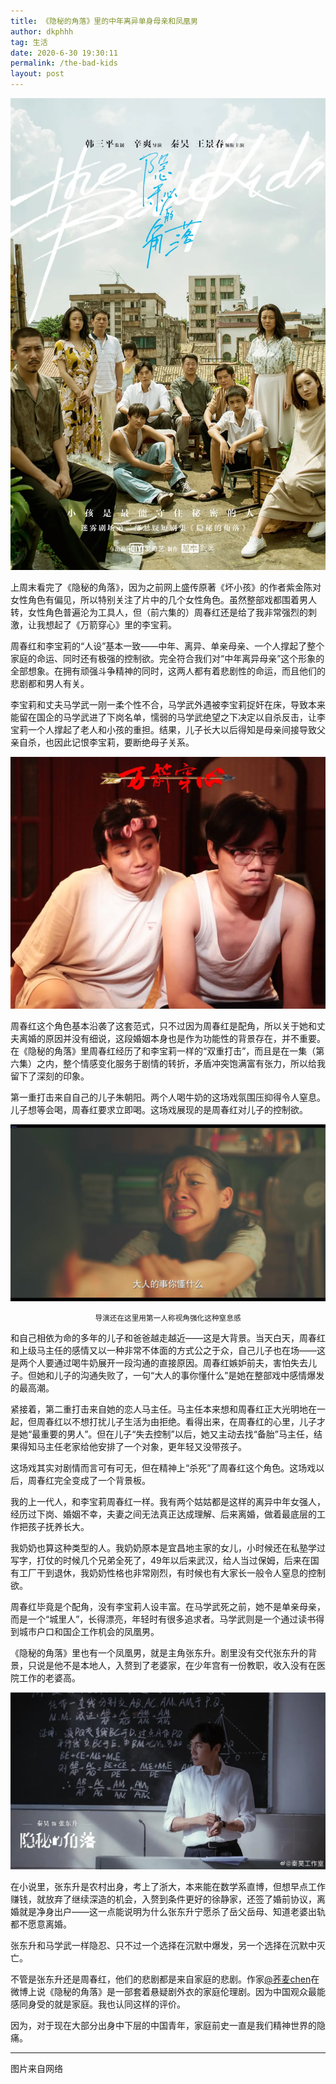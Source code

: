 ```yaml
---
title: 《隐秘的角落》里的中年离异单身母亲和凤凰男
author: dkphhh
tag: 生活
date: 2020-6-30 19:30:11
permalink: /the-bad-kids
layout: post
---
```


![p2609064048](https://raw.githubusercontent.com/dkphhh/img/master/20200630192511.webp)

上周末看完了《隐秘的角落》，因为之前网上盛传原著《坏小孩》的作者紫金陈对女性角色有偏见，所以特别关注了片中的几个女性角色。虽然整部戏都围着男人转，女性角色普遍沦为工具人，但（前六集的）周春红还是给了我非常强烈的刺激，让我想起了《万箭穿心》里的李宝莉。

周春红和李宝莉的“人设”基本一致——中年、离异、单亲母亲、一个人撑起了整个家庭的命运、同时还有极强的控制欲。完全符合我们对“中年离异母亲”这个形象的全部想象。在拥有顽强斗争精神的同时，这两人都有着悲剧性的命运，而且他们的悲剧都和男人有关。

李宝莉和丈夫马学武一刚一柔个性不合，马学武外遇被李宝莉捉奸在床，导致本来能留在国企的马学武进了下岗名单，懦弱的马学武绝望之下决定以自杀反击，让李宝莉一个人撑起了老人和小孩的重担。结果，儿子长大以后得知是母亲间接导致父亲自杀，也因此记恨李宝莉，要断绝母子关系。

![](https://raw.githubusercontent.com/dkphhh/img/master/20200630193416.webp)

周春红这个角色基本沿袭了这套范式，只不过因为周春红是配角，所以关于她和丈夫离婚的原因并没有细说，这段婚姻本身也是作为功能性的背景存在，并不重要。在《隐秘的角落》里周春红经历了和李宝莉一样的“双重打击”，而且是在一集（第六集）之内，整个情感变化服务于剧情的转折，矛盾冲突饱满富有张力，所以给我留下了深刻的印象。

第一重打击来自自己的儿子朱朝阳。两个人喝牛奶的这场戏氛围压抑得令人窒息。儿子想等会喝，周春红要求立即喝。这场戏展现的是周春红对儿子的控制欲。

![Snipaste_2020-06-30_17-06-30](https://raw.githubusercontent.com/dkphhh/img/master/20200630192458.jpg)

<center><small>导演还在这里用第一人称视角强化这种窒息感</small></center>

和自己相依为命的多年的儿子和爸爸越走越近——这是大背景。当天白天，周春红和上级马主任的感情又以一种非常不体面的方式公之于众，自己儿子也在场——这是两个人要通过喝牛奶展开一段沟通的直接原因。周春红嫉妒前夫，害怕失去儿子。但她和儿子的沟通失败了，一句“大人的事你懂什么”是她在整部戏中感情爆发的最高潮。

紧接着，第二重打击来自她的恋人马主任。马主任本来想和周春红正大光明地在一起，但周春红以不想打扰儿子生活为由拒绝。看得出来，在周春红的心里，儿子才是她“最重要的男人”。但在儿子“失去控制”以后，她又主动去找“备胎”马主任，结果得知马主任老家给他安排了一个对象，更年轻又没带孩子。

这场戏其实对剧情而言可有可无，但在精神上“杀死”了周春红这个角色。这场戏以后，周春红完全变成了一个背景板。

我的上一代人，和李宝莉周春红一样。我有两个姑姑都是这样的离异中年女强人，经历过下岗、婚姻不幸，夫妻之间无法真正达成理解、后来离婚，做着最底层的工作把孩子抚养长大。

我奶奶也算这种类型的人。我奶奶原本是宜昌地主家的女儿，小时候还在私塾学过写字，打仗的时候几个兄弟全死了，49年以后来武汉，给人当过保姆，后来在国有工厂干到退休，我奶奶性格也非常刚烈，有时候也有大家长一般令人窒息的控制欲。

周春红毕竟是个配角，没有李宝莉人设丰富。在马学武死之前，她不是单亲母亲，而是一个“城里人”，长得漂亮，年轻时有很多追求者。马学武则是一个通过读书得到城市户口和国企工作机会的凤凰男。

《隐秘的角落》里也有一个凤凰男，就是主角张东升。剧里没有交代张东升的背景，只说是他不是本地人，入赘到了老婆家，在少年宫有一份教职，收入没有在医院工作的老婆高。

![p2609240362](https://raw.githubusercontent.com/dkphhh/img/master/20200630192745.webp)

在小说里，张东升是农村出身，考上了浙大，本来能在数学系直博，但想早点工作赚钱，就放弃了继续深造的机会，入赘到条件更好的徐静家，还签了婚前协议，离婚就是净身出户——这一点能说明为什么张东升宁愿杀了岳父岳母、知道老婆出轨都不愿意离婚。

张东升和马学武一样隐忍、只不过一个选择在沉默中爆发，另一个选择在沉默中灭亡。

不管是张东升还是周春红，他们的悲剧都是来自家庭的悲剧。作家[@荞麦chen](https://m.weibo.cn/2262351592/4520900085791991)在微博上说《隐秘的角落》是一部套着悬疑剧外衣的家庭伦理剧。因为中国观众最能感同身受的就是家庭。我也认同这样的评价。

因为，对于现在大部分出身中下层的中国青年，家庭前史一直是我们精神世界的隐痛。

---

图片来自网络